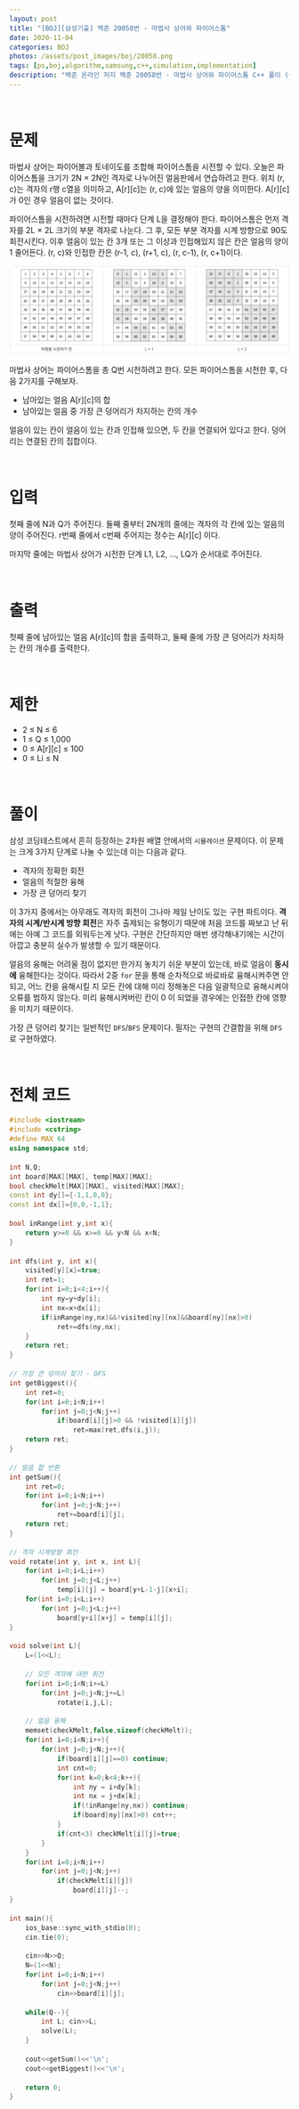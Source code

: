 ```yaml
---
layout: post
title: "[BOJ][삼성기출] 백준 20058번 - 마법사 상어와 파이어스톰"
date: 2020-11-04
categories: BOJ
photos: /assets/post_images/boj/20058.png
tags: [ps,boj,algorithm,samsung,c++,simulation,implementation]
description: "백준 온라인 저지 백준 20058번 - 마법사 상어와 파이어스톰 C++ 풀이 (삼성 SW 역량테스트 기출)"
---
```


<br>

# 문제

마법사 상어는 파이어볼과 토네이도를 조합해 파이어스톰을 시전할 수 있다. 오늘은 파이어스톰을 크기가 2N × 2N인 격자로 나누어진 얼음판에서 연습하려고 한다. 위치 (r, c)는 격자의 r행 c열을 의미하고, A[r][c]는 (r, c)에 있는 얼음의 양을 의미한다. A[r][c]가 0인 경우 얼음이 없는 것이다.

파이어스톰을 시전하려면 시전할 때마다 단계 L을 결정해야 한다. 파이어스톰은 먼저 격자를 2L × 2L 크기의 부분 격자로 나눈다. 그 후, 모든 부분 격자를 시계 방향으로 90도 회전시킨다. 이후 얼음이 있는 칸 3개 또는 그 이상과 인접해있지 않은 칸은 얼음의 양이 1 줄어든다. (r, c)와 인접한 칸은 (r-1, c), (r+1, c), (r, c-1), (r, c+1)이다.

![1](/assets/post_images/boj/20058_1.png)

마법사 상어는 파이어스톰을 총 Q번 시전하려고 한다. 모든 파이어스톰을 시전한 후, 다음 2가지를 구해보자.

- 남아있는 얼음 A[r][c]의 합
- 남아있는 얼음 중 가장 큰 덩어리가 차지하는 칸의 개수

얼음이 있는 칸이 얼음이 있는 칸과 인접해 있으면, 두 칸을 연결되어 있다고 한다. 덩어리는 연결된 칸의 집합이다.

<br>

# 입력

첫째 줄에 N과 Q가 주어진다. 둘째 줄부터 2N개의 줄에는 격자의 각 칸에 있는 얼음의 양이 주어진다. r번째 줄에서 c번째 주어지는 정수는 A[r][c] 이다.

마지막 줄에는 마법사 상어가 시전한 단계 L1, L2, ..., LQ가 순서대로 주어진다.

<br>

# 출력

첫째 줄에 남아있는 얼음 A[r][c]의 합을 출력하고, 둘째 줄에 가장 큰 덩어리가 차지하는 칸의 개수를 출력한다.

<br>

# 제한

- 2 ≤ N ≤ 6
- 1 ≤ Q ≤ 1,000
- 0 ≤ A[r][c] ≤ 100
- 0 ≤ Li ≤ N

<br>

# 풀이

삼성 코딩테스트에서 흔히 등장하는 2차원 배열 안에서의 `시뮬레이션` 문제이다. 이 문제는 크게 3가지 단계로 나눌 수 있는데 이는 다음과 같다.

- 격자의 정확한 회전
- 얼음의 적절한 융해
- 가장 큰 덩어리 찾기

이 3가지 중에서는 아무래도 격자의 회전이 그나마 제일 난이도 있는 구현 파트이다. **격자의 시계/반시계 방향 회전**은 자주 출제되는 유형이기 때문에 처음 코드를 짜보고 난 뒤에는 아예 그 코드를 외워두는게 낫다. 구현은 간단하지만 매번 생각해내기에는 시간이 아깝고 충분히 실수가 발생할 수 있기 때문이다.

얼음의 융해는 어려울 점이 없지만 한가지 놓치기 쉬운 부분이 있는데, 바로 얼음이 **동시에** 융해한다는 것이다. 따라서 2중 `for` 문을 통해 순차적으로 바로바로 융해시켜주면 안되고, 어느 칸을 융해시킬 지 모든 칸에 대해 미리 정해놓은 다음 일괄적으로 융해시켜야 오류를 범하지 않는다. 미리 융해시켜버린 칸이 0 이 되었을 경우에는 인접한 칸에 영향을 미치기 때문이다.

가장 큰 덩어리 찾기는 일반적인 `DFS`/`BFS` 문제이다. 필자는 구현의 간결함을 위해 `DFS` 로 구현하였다.

<br>

# 전체 코드

```c++
#include <iostream>
#include <cstring>
#define MAX 64
using namespace std;

int N,Q;
int board[MAX][MAX], temp[MAX][MAX];
bool checkMelt[MAX][MAX], visited[MAX][MAX];
const int dy[]={-1,1,0,0};
const int dx[]={0,0,-1,1};

bool inRange(int y,int x){
	return y>=0 && x>=0 && y<N && x<N;
}

int dfs(int y, int x){
	visited[y][x]=true;
	int ret=1;
	for(int i=0;i<4;i++){
		int ny=y+dy[i];
		int nx=x+dx[i];
		if(inRange(ny,nx)&&!visited[ny][nx]&&board[ny][nx]>0)
			ret+=dfs(ny,nx);
	}
	return ret;
}

// 가장 큰 덩어리 찾기 - DFS
int getBiggest(){
	int ret=0;
	for(int i=0;i<N;i++)
		for(int j=0;j<N;j++)
			if(board[i][j]>0 && !visited[i][j])
				ret=max(ret,dfs(i,j));
	return ret;
}

// 얼음 합 반환
int getSum(){
	int ret=0;
	for(int i=0;i<N;i++)
		for(int j=0;j<N;j++)
			ret+=board[i][j];
	return ret;
}

// 격자 시계방향 회전
void rotate(int y, int x, int L){
	for(int i=0;i<L;i++)
		for(int j=0;j<L;j++)
			temp[i][j] = board[y+L-1-j][x+i];
	for(int i=0;i<L;i++)
		for(int j=0;j<L;j++)
			board[y+i][x+j] = temp[i][j];
}

void solve(int L){
	L=(1<<L);

    // 모든 격자에 대한 회전
	for(int i=0;i<N;i+=L)
		for(int j=0;j<N;j+=L)
			rotate(i,j,L);

    // 얼음 융해
	memset(checkMelt,false,sizeof(checkMelt));
	for(int i=0;i<N;i++){
		for(int j=0;j<N;j++){
			if(board[i][j]==0) continue;
			int cnt=0;
			for(int k=0;k<4;k++){
				int ny = i+dy[k];
				int nx = j+dx[k];
				if(!inRange(ny,nx)) continue;
				if(board[ny][nx]>0) cnt++;
			}
			if(cnt<3) checkMelt[i][j]=true;
		}
	}
	for(int i=0;i<N;i++)
		for(int j=0;j<N;j++)
			if(checkMelt[i][j])
				board[i][j]--;
}

int main(){
	ios_base::sync_with_stdio(0);
	cin.tie(0);

	cin>>N>>Q;
	N=(1<<N);
	for(int i=0;i<N;i++)
		for(int j=0;j<N;j++)
			cin>>board[i][j];

	while(Q--){
		int L; cin>>L;
		solve(L);
	}

	cout<<getSum()<<'\n';
	cout<<getBiggest()<<'\n';
    
	return 0;
}
```